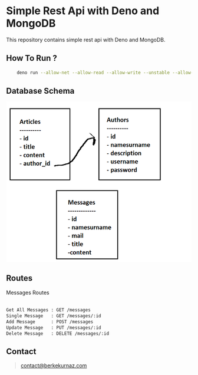 # Simple Rest Api with Deno and MongoDB
This repository contains simple rest api with Deno and MongoDB.

## How To Run ?

```bash
    deno run --allow-net --allow-read --allow-write --unstable --allow-plugin --allow-env server.ts
```

## Database Schema
[![Image01](https://raw.githubusercontent.com/berkekurnaz/deno-mongodb-rest-api/master/dbschema.png)]()

## Routes

Messages Routes
```

Get All Messages : GET /messages
Single Message   : GET /messages/:id
Add Message      : POST /messages
Update Message   : PUT /messages/:id
Delete Message   : DELETE /messages/:id

```

## Contact
> contact@berkekurnaz.com